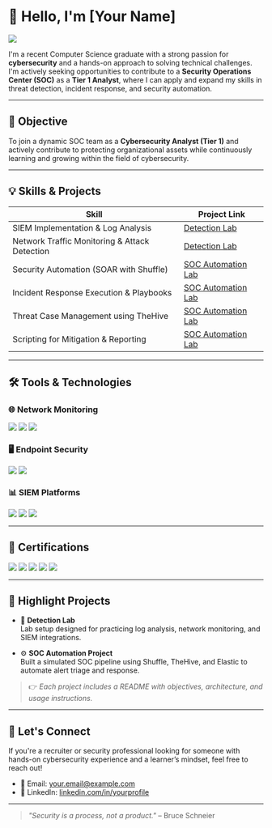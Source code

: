 # 👋 Hello, I'm [Your Name]

<a href="https://linkedin.com/in/enrico-favaro-b57301196" target="_blank">
  <img src="https://img.shields.io/badge/-LinkedIn-0072b1?&style=for-the-badge&logo=linkedin&logoColor=white" />
</a>

I'm a recent Computer Science graduate with a strong passion for **cybersecurity** and a hands-on approach to solving technical challenges. I'm actively seeking opportunities to contribute to a **Security Operations Center (SOC)** as a **Tier 1 Analyst**, where I can apply and expand my skills in threat detection, incident response, and security automation.

---

## 🎯 Objective

To join a dynamic SOC team as a **Cybersecurity Analyst (Tier 1)** and actively contribute to protecting organizational assets while continuously learning and growing within the field of cybersecurity.

---

## 💡 Skills & Projects

| Skill                                             | Project Link                          |
|--------------------------------------------------|----------------------------------------|
| SIEM Implementation & Log Analysis               | [Detection Lab](https://yourprojectlink.com) |
| Network Traffic Monitoring & Attack Detection    | [Detection Lab](https://yourprojectlink.com) |
| Security Automation (SOAR with Shuffle)          | [SOC Automation Lab](https://yourprojectlink.com) |
| Incident Response Execution & Playbooks          | [SOC Automation Lab](https://yourprojectlink.com) |
| Threat Case Management using TheHive             | [SOC Automation Lab](https://yourprojectlink.com) |
| Scripting for Mitigation & Reporting             | [SOC Automation Lab](https://yourprojectlink.com) |

---

## 🛠️ Tools & Technologies

### 🌐 Network Monitoring
<div>
  <img src="https://img.shields.io/badge/-Wireshark-1679A7?&style=for-the-badge&logo=Wireshark&logoColor=white" />
  <img src="https://img.shields.io/badge/-Suricata-EF3B2D?&style=for-the-badge&logo=Suricata&logoColor=white" />
  <img src="https://img.shields.io/badge/-Zeek-777BB4?&style=for-the-badge&logo=Zeek&logoColor=white" />
</div>

### 🖥️ Endpoint Security
<div>
  <img src="https://img.shields.io/badge/-Microsoft_Defender_for_Endpoint-00A4EF?&style=for-the-badge&logo=Microsoft&logoColor=white" />
  <img src="https://img.shields.io/badge/-Velociraptor-4B275F?&style=for-the-badge&logo=Velociraptor&logoColor=white" />
</div>

### 📊 SIEM Platforms
<div>
  <img src="https://img.shields.io/badge/-Microsoft_Sentinel-0078D4?&style=for-the-badge&logo=Microsoft&logoColor=white" />
  <img src="https://img.shields.io/badge/-Splunk-000000?&style=for-the-badge&logo=Splunk&logoColor=white" />
  <img src="https://img.shields.io/badge/-Elastic-005571?&style=for-the-badge&logo=Elastic&logoColor=white" />
</div>

---

## 📜 Certifications

<div>
  <img src="https://img.shields.io/badge/-CompTIA_Security%2B-FF0000?&style=for-the-badge&logo=CompTIA&logoColor=white" />
  <img src="https://img.shields.io/badge/-CompTIA_Network%2B-007ACC?&style=for-the-badge&logo=CompTIA&logoColor=white" />
  <img src="https://img.shields.io/badge/-CompTIA_A%2B-4D4D4D?&style=for-the-badge&logo=CompTIA&logoColor=white" />
  <img src="https://img.shields.io/badge/-CDSA-006400?&style=for-the-badge&logoColor=white" />
  <img src="https://img.shields.io/badge/-CCD-000080?&style=for-the-badge&logoColor=white" />
</div>

---

## 📂 Highlight Projects

- 🔎 **Detection Lab**  
  Lab setup designed for practicing log analysis, network monitoring, and SIEM integrations.

- ⚙️ **SOC Automation Project**  
  Built a simulated SOC pipeline using Shuffle, TheHive, and Elastic to automate alert triage and response.

> 👉 *Each project includes a README with objectives, architecture, and usage instructions.*

---

## 🤝 Let's Connect

If you're a recruiter or security professional looking for someone with hands-on cybersecurity experience and a learner’s mindset, feel free to reach out!

- 📧 Email: [your.email@example.com](mailto:your.email@example.com)
- 💼 LinkedIn: [linkedin.com/in/yourprofile](https://linkedin.com/in/yourprofile)

---

> _"Security is a process, not a product."_ – Bruce Schneier
